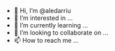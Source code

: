- 👋 Hi, I’m @aledarriu
- 👀 I’m interested in ...
- 🌱 I’m currently learning ...
- 💞️ I’m looking to collaborate on ...
- 📫 How to reach me ...

<!---
aledarriu/aledarriu is a ✨ special ✨ repository because its `README.md` (this file) appears on your GitHub profile.
You can click the Preview link to take a look at your changes.
--->

